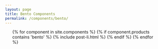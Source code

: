 ```yaml
---
layout: page
title: Bento Components
permalink: /components/bento/
---
```



<ul class="post-list">
  {% for component in site.components %}
  {% if component.products contains 'bento' %}
    {% include post-li.html %}
  {% endif %}
  {% endfor %}
</ul>

